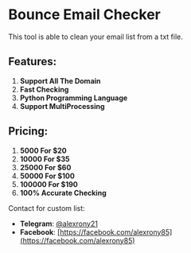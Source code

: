 # Bounce Email Checker

This tool is able to clean your email list from a txt file.

## Features:
1. **Support All The Domain**
2. **Fast Checking**
3. **Python Programming Language**
4. **Support MultiProcessing**

## Pricing:
1. **5000 For $20**
2. **10000 For $35**
3. **25000 For $60**
4. **50000 For $100**
5. **100000 For $190**
6. **100% Accurate Checking**

Contact for custom list:
- **Telegram**: [@alexrony21](https://t.me/alexrony21)
- **Facebook**: [https://facebook.com/alexrony85](https://facebook.com/alexrony85)
